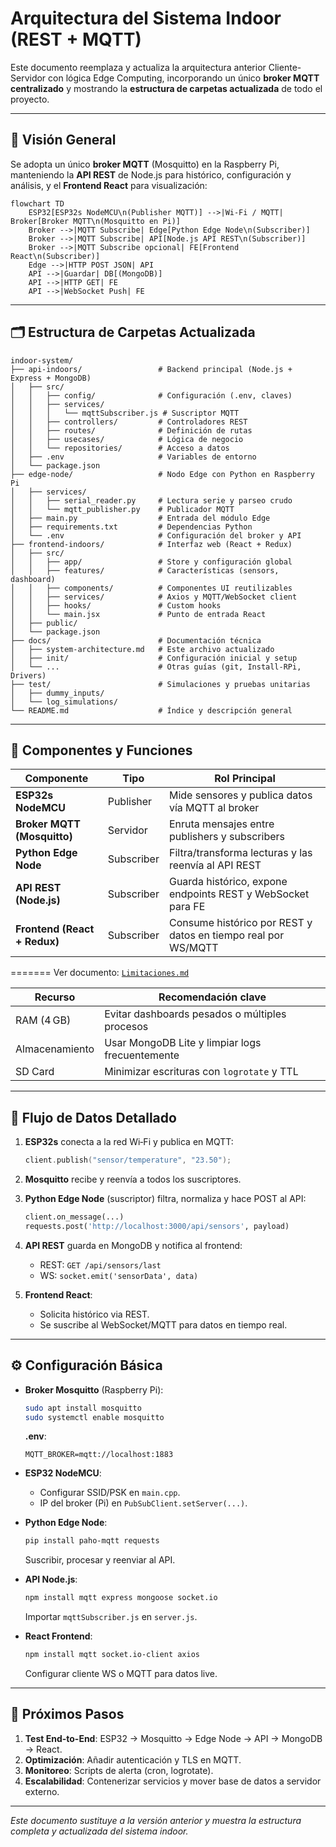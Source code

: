# Arquitectura del Sistema Indoor (REST + MQTT)

Este documento reemplaza y actualiza la arquitectura anterior Cliente-Servidor con lógica Edge Computing, incorporando un único **broker MQTT centralizado** y mostrando la **estructura de carpetas actualizada** de todo el proyecto.

---

## 📌 Visión General

Se adopta un único **broker MQTT** (Mosquitto) en la Raspberry Pi, manteniendo la **API REST** de Node.js para histórico, configuración y análisis, y el **Frontend React** para visualización:

```
flowchart TD
    ESP32[ESP32s NodeMCU\n(Publisher MQTT)] -->|Wi-Fi / MQTT| Broker[Broker MQTT\n(Mosquitto en Pi)]
    Broker -->|MQTT Subscribe| Edge[Python Edge Node\n(Subscriber)]
    Broker -->|MQTT Subscribe| API[Node.js API REST\n(Subscriber)]
    Broker -->|MQTT Subscribe opcional| FE[Frontend React\n(Subscriber)]
    Edge -->|HTTP POST JSON| API
    API -->|Guardar| DB[(MongoDB)]
    API -->|HTTP GET| FE
    API -->|WebSocket Push| FE
```

---

## 🗂️ Estructura de Carpetas Actualizada

```plaintext
indoor-system/
├── api-indoors/                 # Backend principal (Node.js + Express + MongoDB)
│   ├── src/
│   │   ├── config/              # Configuración (.env, claves)
│   │   ├── services/
│   │   │   └── mqttSubscriber.js # Suscriptor MQTT
│   │   ├── controllers/         # Controladores REST
│   │   ├── routes/              # Definición de rutas
│   │   ├── usecases/            # Lógica de negocio
│   │   └── repositories/        # Acceso a datos
│   ├── .env                     # Variables de entorno
│   └── package.json
├── edge-node/                   # Nodo Edge con Python en Raspberry Pi
│   ├── services/
│   │   ├── serial_reader.py     # Lectura serie y parseo crudo
│   │   └── mqtt_publisher.py    # Publicador MQTT
│   ├── main.py                  # Entrada del módulo Edge
│   ├── requirements.txt         # Dependencias Python
│   └── .env                     # Configuración del broker y API
├── frontend-indoors/            # Interfaz web (React + Redux)
│   ├── src/
│   │   ├── app/                 # Store y configuración global
│   │   ├── features/            # Características (sensors, dashboard)
│   │   ├── components/          # Componentes UI reutilizables
│   │   ├── services/            # Axios y MQTT/WebSocket client
│   │   ├── hooks/               # Custom hooks
│   │   └── main.jsx             # Punto de entrada React
│   ├── public/
│   └── package.json
├── docs/                        # Documentación técnica
│   ├── system-architecture.md   # Este archivo actualizado
│   ├── init/                    # Configuración inicial y setup
│   └── ...                      # Otras guías (git, Install-RPi, Drivers)
├── test/                        # Simulaciones y pruebas unitarias
│   ├── dummy_inputs/
│   └── log_simulations/
└── README.md                    # Índice y descripción general
```

---

## 🔧 Componentes y Funciones


| Componente                   | Tipo       | Rol Principal                                                 |
| ---------------------------- | ---------- | ------------------------------------------------------------- |
| **ESP32s NodeMCU**           | Publisher  | Mide sensores y publica datos vía MQTT al broker              |
| **Broker MQTT (Mosquitto)**  | Servidor   | Enruta mensajes entre publishers y subscribers                |
| **Python Edge Node**         | Subscriber | Filtra/transforma lecturas y las reenvía al API REST          |
| **API REST (Node.js)**       | Subscriber | Guarda histórico, expone endpoints REST y WebSocket para FE   |
| **Frontend (React + Redux)** | Subscriber | Consume histórico por REST y datos en tiempo real por WS/MQTT |
=======
Ver documento: [`Limitaciones.md`](./docs/enviroment/Limitaciones.md)

| Recurso        | Recomendación clave                             |
| -------------- | ----------------------------------------------- |
| RAM (4 GB)     | Evitar dashboards pesados o múltiples procesos  |
| Almacenamiento | Usar MongoDB Lite y limpiar logs frecuentemente |
| SD Card        | Minimizar escrituras con `logrotate` y TTL      |


---

## 🔁 Flujo de Datos Detallado

1. **ESP32s** conecta a la red Wi‑Fi y publica en MQTT:

   ```cpp
   client.publish("sensor/temperature", "23.50");
   ```
2. **Mosquitto** recibe y reenvía a todos los suscriptores.
3. **Python Edge Node** (suscriptor) filtra, normaliza y hace POST al API:

   ```python
   client.on_message(...)
   requests.post('http://localhost:3000/api/sensors', payload)
   ```
4. **API REST** guarda en MongoDB y notifica al frontend:

   * REST: `GET /api/sensors/last`
   * WS: `socket.emit('sensorData', data)`
5. **Frontend React**:

   * Solicita histórico via REST.
   * Se suscribe al WebSocket/MQTT para datos en tiempo real.

---

## ⚙️ Configuración Básica

* **Broker Mosquitto** (Raspberry Pi):

  ```bash
  sudo apt install mosquitto
  sudo systemctl enable mosquitto
  ```

  **.env**:

  ```env
  MQTT_BROKER=mqtt://localhost:1883
  ```

* **ESP32 NodeMCU**:

  * Configurar SSID/PSK en `main.cpp`.
  * IP del broker (Pi) en `PubSubClient.setServer(...)`.

* **Python Edge Node**:

  ```bash
  pip install paho-mqtt requests
  ```

  Suscribir, procesar y reenviar al API.

* **API Node.js**:

  ```bash
  npm install mqtt express mongoose socket.io
  ```

  Importar `mqttSubscriber.js` en `server.js`.

* **React Frontend**:

  ```bash
  npm install mqtt socket.io-client axios
  ```

  Configurar cliente WS o MQTT para datos live.

---

## 📌 Próximos Pasos

1. **Test End-to-End**: ESP32 → Mosquitto → Edge Node → API → MongoDB → React.
2. **Optimización**: Añadir autenticación y TLS en MQTT.
3. **Monitoreo**: Scripts de alerta (cron, logrotate).
4. **Escalabilidad**: Contenerizar servicios y mover base de datos a servidor externo.

---

*Este documento sustituye a la versión anterior y muestra la estructura completa y actualizada del sistema indoor.*
